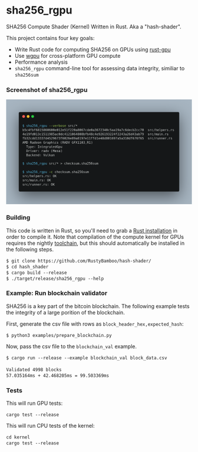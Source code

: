 # sha256_rgpu

SHA256 Compute Shader (Kernel) Written in Rust. Aka a "hash-shader".

This project contains four key goals:
- Write Rust code for computing SHA256 on GPUs using [rust-gpu](https://github.com/EmbarkStudios/rust-gpu)
- Use [wgpu](https://github.com/gfx-rs/wgpu) for cross-platform GPU compute
- Performance analysis
- `sha256_rgpu` command-line tool for assessing data integrity, similiar to `sha256sum`

### Screenshot of sha256_rgpu

![](gfx/screenshot.png)

### Building

This code is written in Rust, so you'll need to grab a [Rust installation](https://www.rust-lang.org/learn/get-started) in order to compile it. Note that compilation of the compute kernel for GPUs requires the nightly [toolchain](./rust-toolchain), but this should automatically be installed in the following steps.

```
$ git clone https://github.com/RustyBamboo/hash-shader/
$ cd hash_shader
$ cargo build --release
$ ./target/release/sha256_rgpu --help
```



### Example: Run blockchain validator

SHA256 is a key part of the bitcoin blockchain. The following example tests the integrity of a large porition of the blockchain.

First, generate the csv file with rows as `block_header_hex,expected_hash`:

```
$ python3 examples/prepare_blockchain.py
```

Now, pass the csv file to the `blockchain_val` example.

```
$ cargo run --release --example blockchain_val block_data.csv

Validated 4998 blocks
57.035164ms + 42.468205ms = 99.503369ms
```


### Tests
This will run GPU tests:
```
cargo test --release
```             

This will run CPU tests of the kernel:
```
cd kernel
cargo test --release
```

